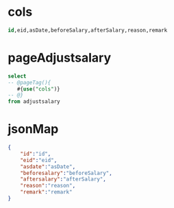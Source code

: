 cols
===
```sql
id,eid,asDate,beforeSalary,afterSalary,reason,remark
```


pageAdjustsalary
===
```sql
select
-- @pageTag(){
   #{use("cols")}
-- @}
from adjustsalary
```


jsonMap
===
```json
{
    "id":"id",
    "eid":"eid",
    "asdate":"asDate",
    "beforesalary":"beforeSalary",
    "aftersalary":"afterSalary",
    "reason":"reason",
    "remark":"remark"
}
```